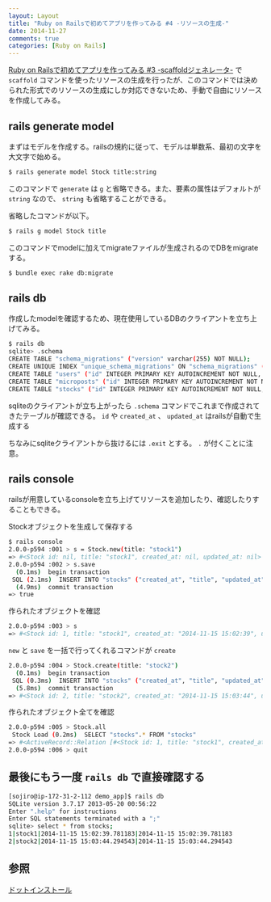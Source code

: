 ```yaml
---
layout: Layout
title: "Ruby on Railsで初めてアプリを作ってみる #4 -リソースの生成-"
date: 2014-11-27
comments: true
categories: [Ruby on Rails]
---
```

[Ruby on Railsで初めてアプリを作ってみる #3 -scaffoldジェネレータ-](http://sojiro14.github.io/blog/2014/11/16/making-first-app-with-rails-number-3-scaffold-generator/) で ```scaffold``` コマンドを使ったリソースの生成を行ったが、このコマンドでは決められた形式でのリソースの生成にしか対応できないため、手動で自由にリソースを作成してみる。

## rails generate model
まずはモデルを作成する。railsの規約に従って、モデルは単数系、最初の文字を大文字で始める。

``` bash
$ rails generate model Stock title:string
```

このコマンドで ```generate``` は ```g``` と省略できる。また、要素の属性はデフォルトが ```string``` なので、 ```string``` も省略することができる。

省略したコマンドが以下。

``` bash
$ rails g model Stock title
```

このコマンドでmodelに加えてmigrateファイルが生成されるのでDBをmigrateする。

``` bash
$ bundle exec rake db:migrate
```

<!-- more -->

## rails db
作成したmodelを確認するため、現在使用しているDBのクライアントを立ち上げてみる。

``` bash
$ rails db
sqlite> .schema
CREATE TABLE "schema_migrations" ("version" varchar(255) NOT NULL);
CREATE UNIQUE INDEX "unique_schema_migrations" ON "schema_migrations" ("version");
CREATE TABLE "users" ("id" INTEGER PRIMARY KEY AUTOINCREMENT NOT NULL, "name" varchar(255), "email" varchar(255), "created_at" datetime, "updated_at" datetime);
CREATE TABLE "microposts" ("id" INTEGER PRIMARY KEY AUTOINCREMENT NOT NULL, "content" varchar(255), "user_id" integer, "created_at" datetime, "updated_at" datetime);
CREATE TABLE "stocks" ("id" INTEGER PRIMARY KEY AUTOINCREMENT NOT NULL, "title" varchar(255), "created_at" datetime, "updated_at" datetime);
```

sqliteのクライアントが立ち上がったら ```.schema``` コマンドでこれまで作成されてきたテーブルが確認できる。
 ```id``` や ```created_at``` 、 ```updated_at``` はrailsが自動で生成する

ちなみにsqliteクライアントから抜けるには ```.exit``` とする。 ```.``` が付くことに注意。

## rails console
railsが用意しているconsoleを立ち上げてリソースを追加したり、確認したりすることもできる。

Stockオブジェクトを生成して保存する

``` bash
$ rails console
2.0.0-p594 :001 > s = Stock.new(title: "stock1")
=> #<Stock id: nil, title: "stock1", created_at: nil, updated_at: nil> 
2.0.0-p594 :002 > s.save
  (0.1ms)  begin transaction
 SQL (2.1ms)  INSERT INTO "stocks" ("created_at", "title", "updated_at") VALUES (?, ?, ?)  [["created_at", Sat, 15 Nov 2014 15:02:39 UTC +00:00], ["title", "stock1"], ["updated_at", Sat, 15 Nov 2014 15:02:39 UTC +00:00]]
  (4.9ms)  commit transaction
=> true 
```
作られたオブジェクトを確認
``` bash
2.0.0-p594 :003 > s
=> #<Stock id: 1, title: "stock1", created_at: "2014-11-15 15:02:39", updated_at: "2014-11-15 15:02:39"> 
```
 ```new``` と ```save``` を一括で行ってくれるコマンドが ```create```
``` bash
2.0.0-p594 :004 > Stock.create(title: "stock2")
  (0.1ms)  begin transaction
 SQL (0.3ms)  INSERT INTO "stocks" ("created_at", "title", "updated_at") VALUES (?, ?, ?)  [["created_at", Sat, 15 Nov 2014 15:03:44 UTC +00:00], ["title", "stock2"], ["updated_at", Sat, 15 Nov 2014 15:03:44 UTC +00:00]]
  (5.8ms)  commit transaction
=> #<Stock id: 2, title: "stock2", created_at: "2014-11-15 15:03:44", updated_at: "2014-11-15 15:03:44"> 
```
作られたオブジェクト全てを確認
``` bash
2.0.0-p594 :005 > Stock.all
 Stock Load (0.2ms)  SELECT "stocks".* FROM "stocks"
=> #<ActiveRecord::Relation [#<Stock id: 1, title: "stock1", created_at: "2014-11-15 15:02:39", updated_at: "2014-11-15 15:02:39">, #<Stock id: 2, title: "stock2", created_at: "2014-11-15 15:03:44", updated_at: "2014-11-15 15:03:44">]> 
2.0.0-p594 :006 > quit
```

## 最後にもう一度 ```rails db``` で直接確認する

``` bash
[sojiro@ip-172-31-2-112 demo_app]$ rails db
SQLite version 3.7.17 2013-05-20 00:56:22
Enter ".help" for instructions
Enter SQL statements terminated with a ";"
sqlite> select * from stocks;
1|stock1|2014-11-15 15:02:39.781183|2014-11-15 15:02:39.781183
2|stock2|2014-11-15 15:03:44.294543|2014-11-15 15:03:44.294543
```

## 参照
[ドットインストール](http://dotinstall.com/lessons/basic_rails_v2)
